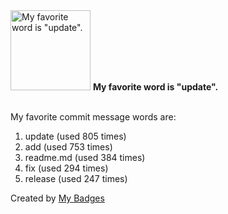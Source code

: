 <img src="https://my-badges.github.io/my-badges/favorite-word.png" alt="My favorite word is &quot;update&quot;." title="My favorite word is &quot;update&quot;." width="128">
<strong>My favorite word is &quot;update&quot;.</strong>
<br><br>

My favorite commit message words are:

1. update (used 805 times)
2. add (used 753 times)
3. readme.md (used 384 times)
4. fix (used 294 times)
5. release (used 247 times)


Created by <a href="https://github.com/my-badges/my-badges">My Badges</a>